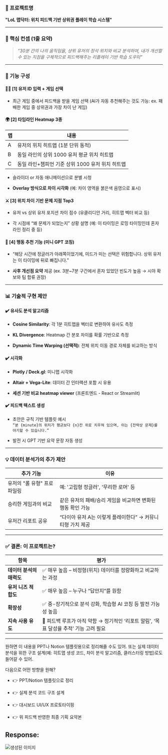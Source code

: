 ### 📌 프로젝트명

**"LoL 맵닥터: 위치 피드백 기반 상위권 플레이 학습 시스템"**

* * *

### 🎯 핵심 컨셉 (1줄 요약)

> _“30분 간의 나의 움직임을, 상위 유저의 정석 위치와 비교 분석하여, 내가 개선할 수 있는 지점을 구체적으로 피드백해주는 리플레이 기반 학습 도우미”_

* * *

### 🧩 기능 구성

#### 🧑‍💻 \[1\] 유저 ID 입력 + 게임 선택

*   최근 게임 중에서 피드백을 받을 게임 선택 (AI가 자동 추천해주는 것도 가능: ex. 패배한 게임 중 상위권과 가장 차이 난 게임)
    

#### 🌍 \[2\] 타임라인 Heatmap 3종

| 맵 | 내용 |
| --- | --- |
| A | 유저의 위치 히트맵 (1분 단위 동적) |
| B | 동일 라인의 상위 1000 유저 평균 위치 히트맵 |
| C | 동일 라인+챔피언 기준 상위 1000 유저 위치 히트맵 |

*   슬라이더 or 자동 애니메이션으로 분별 시청
    
*   **Overlay 방식으로 차이 시각화** (예: 차이 영역을 붉은색 음영으로 표시)
    

#### ⚔️ \[3\] 위치 차이 기반 문제 지점 Top3

*   유저 vs 상위 유저 포지션 차이 점수 (유클리디안 거리, 히트맵 벡터 비교 등)
    
*   각 시점에 “왜 문제가 되었는지” 상황 설명 (예: 이 타이밍은 로밍 타이밍인데 혼자 라인 정리 중 등)
    

#### 🧠 \[4\] 행동 추천 기능 (미니 GPT 코칭)

*   “해당 시간에 정글러가 아래쪽이었기에, 미드가 미는 선택은 위험합니다. 상위 유저는 이 타이밍에 뒤로 빠집니다.”
    
*   **사후 개선점 요약** 제공 (ex. 3분~7분 구간에서 혼자 있었던 빈도가 높음 → 시야 확보와 팀 합류 권장)
    

* * *

### 📊 기술적 구현 제안

#### ✔️ 유사도 분석 알고리즘

*   **Cosine Similarity**: 각 1분 히트맵을 벡터로 변환하여 유사도 측정
    
*   **KL Divergence**: Heatmap 간 분포 차이를 확률 기반으로 측정
    
*   **Dynamic Time Warping (선택적)**: 전체 위치 이동 경로 자체를 비교하는 방식
    

#### ✔️ 시각화

*   **Plotly / Deck.gl**: 미니맵 시각화
    
*   **Altair + Vega-Lite**: 데이터 간 인터랙션 포함 시 유용
    
*   **세션 기반 비교 heatmap viewer** (프론트엔드 - React or Streamlit)
    

#### ✔️ 피드백 텍스트 생성

*   초안은 규칙 기반 템플릿 예시  
    `“분 {minute}의 위치가 평균보다 {n}칸 위로 치우쳐 있으며, 이는 {전략상 문제}를 야기할 수 있습니다.”`
    
*   발전 시 GPT 기반 요약 문장 자동 생성
    

* * *

### 💡 데이터 분석가의 추가 제안

| 추가 기능 | 이유 |
| --- | --- |
| 유저의 "롤 유형" 프로파일링 | 예: '고립형 정글러', '무리한 로머' 등 |
| 승리한 게임과의 비교 | 같은 유저의 패배/승리 게임을 비교하면 변화된 행동 확인 가능 |
| 유저간 리포트 공유 | “다이아 유저 A는 이렇게 플레이한다” → 커뮤니티형 가치 제공 |

* * *

### ✅ 결론: 이 프로젝트는?

| 항목 | 평가 |
| --- | --- |
| **데이터 분석의 매력도** | ✅ 매우 높음 – 비정형(위치) 데이터를 정량화하고 비교하는 과정 |
| **유저 니즈 적합도** | ✅ 매우 높음 – 누구나 “답안지”를 원함 |
| **확장성** | ✅ 중-장기적으로 분석 강화, 학습형 AI 코칭 등 발전 가능성 높음 |
| **지속 사용 유도** | 🔶 피드백 루프가 아직 약함 → 정기적인 ‘리포트 알림’, ‘목표 달성율 추적’ 기능 고려 필요 |

* * *

원하면 이 내용을 PPT나 Notion 템플릿용으로 정리해줄 수도 있어. 또는 실제 데이터 분석을 위한 구조 설계(예: 히트맵 생성 코드, 차이 분석 알고리즘, 클러스터링 방법)로도 들어갈 수 있어.

다음으로 어떤 방향을 원해?

*   👉 PPT/Notion 템플릿으로 정리
    
*   👉 실제 분석 코드 구조 설계
    
*   👉 대시보드 UI/UX 프로토타이핑
    
*   👉 위 피드백 반영한 최종 기획 요약본

## Response:

![생성된 이미지](https://sdmntprwestus.oaiusercontent.com/files/00000000-2698-6230-a551-95148b152571/raw?se=2025-04-14T09%3A18%3A27Z&sp=r&sv=2024-08-04&sr=b&scid=5f5ef1b4-059e-549e-8984-b47e3a172341&skoid=b53ae837-f585-4db7-b46f-2d0322fce5a9&sktid=a48cca56-e6da-484e-a814-9c849652bcb3&skt=2025-04-14T07%3A16%3A43Z&ske=2025-04-15T07%3A16%3A43Z&sks=b&skv=2024-08-04&sig=%2B2JnrPH1efpNx6d/41KZwmH84Gpo69WDh7F2qtjOx94%3D)

